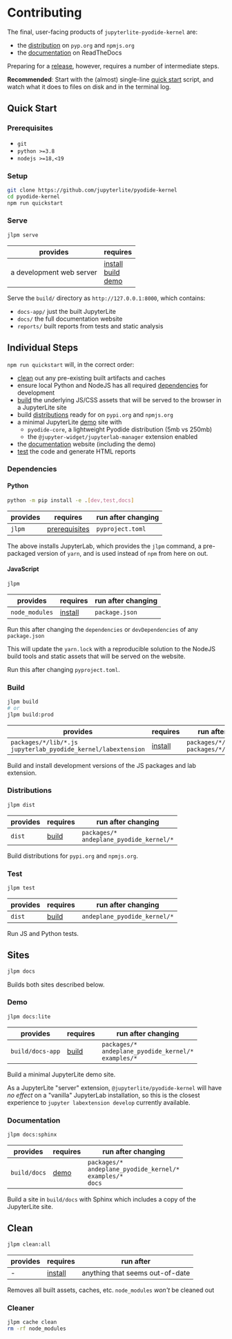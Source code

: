 # Contributing

The final, user-facing products of `jupyterlite-pyodide-kernel` are:

- the [distribution](#distributions) on `pyp.org` and `npmjs.org`
- the [documentation](#documentation) on ReadTheDocs

Preparing for a [release], however, requires a number of intermediate steps.

**Recommended**: Start with the (almost) single-line [quick start](#quick-start) script,
and watch what it does to files on disk and in the terminal log.

[release]: https://github.com/jupyterlite/pyodide-kernel/blob/main/RELEASE.md

## Quick Start

### Prerequisites

- `git`
- `python >=3.8`
- `nodejs >=18,<19`

### Setup

```bash
git clone https://github.com/jupyterlite/pyodide-kernel
cd pyodide-kernel
npm run quickstart
```

### Serve

```bash
jlpm serve
```

| provides                 | requires                                                       |
| ------------------------ | -------------------------------------------------------------- |
| a development web server | [install](#dependencies)<br/>[build](#build)<br/>[demo](#demo) |

Serve the `build/` directory as `http://127.0.0.1:8000`, which contains:

- `docs-app/` just the built JupyterLite
- `docs/` the full documentation website
- `reports/` built reports from tests and static analysis

## Individual Steps

`npm run quickstart` will, in the correct order:

- [clean](#clean) out any pre-existing built artifacts and caches
- ensure local Python and NodeJS has all required [dependencies](#dependencies) for
  development
- [build](#build) the underlying JS/CSS assets that will be served to the browser in a
  JupyterLite site
- build [distributions](#distributions) ready for on `pypi.org` and `npmjs.org`
- a minimal JupyterLite [demo](#demo) site with
  - `pyodide-core`, a lightweight Pyodide distribution (5mb vs 250mb)
  - the `@jupyter-widget/jupyterlab-manager` extension enabled
- the [documentation](#documentation) website (including the demo)
- [test](#test) the code and generate HTML reports

### Dependencies

#### Python

```bash
python -m pip install -e .[dev,test,docs]
```

| provides | requires                        | run after changing |
| -------- | ------------------------------- | ------------------ |
| `jlpm`   | [prerequisites](#prerequisites) | `pyproject.toml`   |

The above installs JupyterLab, which provides the `jlpm` command, a pre-packaged version
of `yarn`, and is used instead of `npm` from here on out.

#### JavaScript

```bash
jlpm
```

| provides       | requires                      | run after changing |
| -------------- | ----------------------------- | ------------------ |
| `node_modules` | [install](#dependencies)<br/> | `package.json`     |

Run this after changing the `dependencies` or `devDependencies` of any `package.json`

This will update the `yarn.lock` with a reproducible solution to the NodeJS build tools
and static assets that will be served on the website.

Run this after changing `pyproject.toml`.

### Build

```bash
jlpm build
# or
jlpm build:prod
```

| provides                                                           | requires                      | run after changing                                       |
| ------------------------------------------------------------------ | ----------------------------- | -------------------------------------------------------- |
| `packages/*/lib/*.js`<br/>`jupyterlab_pyodide_kernel/labextension` | [install](#dependencies)<br/> | `packages/*/src/**/*.tsx?`<br/>`packages/*/style/**/*.*` |

Build and install development versions of the JS packages and lab extension.

### Distributions

```bash
jlpm dist
```

| provides | requires        | run after changing                            |
| -------- | --------------- | --------------------------------------------- |
| `dist`   | [build](#build) | `packages/*`<br/>`andeplane_pyodide_kernel/*` |

Build distributions for `pypi.org` and `npmjs.org`.

### Test

```bash
jlpm test
```

| provides | requires        | run after changing           |
| -------- | --------------- | ---------------------------- |
| `dist`   | [build](#build) | `andeplane_pyodide_kernel/*` |

Run JS and Python tests.

## Sites

```bash
jlpm docs
```

Builds both sites described below.

### Demo

```bash
jlpm docs:lite
```

| provides         | requires        | run after changing                                             |
| ---------------- | --------------- | -------------------------------------------------------------- |
| `build/docs-app` | [build](#build) | `packages/*`<br/>`andeplane_pyodide_kernel/*`<br/>`examples/*` |

Build a minimal JupyterLite demo site.

As a JupyterLite "server" extension, `@jupyterlite/pyodide-kernel` will have _no effect_
on a "vanilla" JupyterLab installation, so this is the closest experience to
`jupyter labextension develop` currently available.

### Documentation

```bash
jlpm docs:sphinx
```

| provides     | requires      | run after changing                                                        |
| ------------ | ------------- | ------------------------------------------------------------------------- |
| `build/docs` | [demo](#demo) | `packages/*`<br/>`andeplane_pyodide_kernel/*`<br/>`examples/*`<br/>`docs` |

Build a site in `build/docs` with Sphinx which includes a copy of the JupyterLite site.

## Clean

```bash
jlpm clean:all
```

| provides | requires                 | run after                       |
| -------- | ------------------------ | ------------------------------- |
| -        | [install](#dependencies) | anything that seems out-of-date |

Removes all built assets, caches, etc. `node_modules` _won't_ be cleaned out

### Cleaner

```bash
jlpm cache clean
rm -rf node_modules
```
